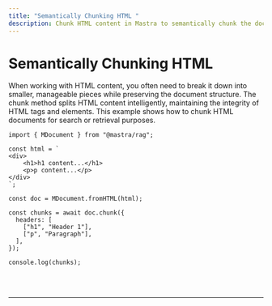 ```yaml
---
title: "Semantically Chunking HTML "
description: Chunk HTML content in Mastra to semantically chunk the document.
---
```



# Semantically Chunking HTML

When working with HTML content, you often need to break it down into smaller, manageable pieces while preserving the document structure. The chunk method splits HTML content intelligently, maintaining the integrity of HTML tags and elements. This example shows how to chunk HTML documents for search or retrieval purposes.

```tsx copy
import { MDocument } from "@mastra/rag";

const html = `
<div>
    <h1>h1 content...</h1>
    <p>p content...</p>
</div>
`;

const doc = MDocument.fromHTML(html);

const chunks = await doc.chunk({
  headers: [
    ["h1", "Header 1"],
    ["p", "Paragraph"],
  ],
});

console.log(chunks);
```

<br />
<br />
<hr className="dark:border-[#404040] border-gray-300" />
<br />
<br />
<GithubLink
  link={
    "https://github.com/mastra-ai/mastra/blob/main/examples/basics/rag/chunk-html"
  }
/>
